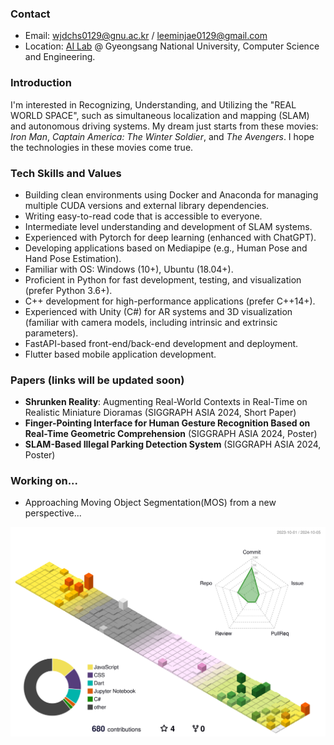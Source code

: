 ### Contact
- Email: wjdchs0129@gnu.ac.kr / leeminjae0129@gmail.com
- Location: [AI Lab](https://ailab.gnu.ac.kr/) @ Gyeongsang National University, Computer Science and Engineering.

### Introduction
I'm interested in Recognizing, Understanding, and Utilizing the "REAL WORLD SPACE", such as simultaneous localization and mapping (SLAM) and autonomous driving systems. My dream just starts from these movies: *Iron Man*, *Captain America: The Winter Soldier*, and *The Avengers*. I hope the technologies in these movies come true.

### Tech Skills and Values
- Building clean environments using Docker and Anaconda for managing multiple CUDA versions and external library dependencies.
- Writing easy-to-read code that is accessible to everyone.
- Intermediate level understanding and development of SLAM systems.
- Experienced with Pytorch for deep learning (enhanced with ChatGPT).
- Developing applications based on Mediapipe (e.g., Human Pose and Hand Pose Estimation).
- Familiar with OS: Windows (10+), Ubuntu (18.04+).
- Proficient in Python for fast development, testing, and visualization (prefer Python 3.6+).
- C++ development for high-performance applications (prefer C++14+).
- Experienced with Unity (C#) for AR systems and 3D visualization (familiar with camera models, including intrinsic and extrinsic parameters).
- FastAPI-based front-end/back-end development and deployment.
- Flutter based mobile application development.

### Papers (links will be updated soon)
- **Shrunken Reality**: Augmenting Real-World Contexts in Real-Time on Realistic Miniature Dioramas (SIGGRAPH ASIA 2024, Short Paper)
- **Finger-Pointing Interface for Human Gesture Recognition Based on Real-Time Geometric Comprehension** (SIGGRAPH ASIA 2024, Poster)
- **SLAM-Based Illegal Parking Detection System** (SIGGRAPH ASIA 2024, Poster)

### Working on...
- Approaching Moving Object Segmentation(MOS) from a new perspective...

![](./profile-3d-contrib/profile-season.svg)


<!--
**MinChoi0129/MinChoi0129** is a ✨ _special_ ✨ repository because its `README.md` (this file) appears on your GitHub profile.

Here are some ideas to get you started:

- 🔭 I’m currently working on ...
- 🌱 I’m currently learning ...
- 👯 I’m looking to collaborate on ...
- 🤔 I’m looking for help with ...
- 💬 Ask me about ...
- 📫 How to reach me: ...
- 😄 Pronouns: ...
- ⚡ Fun fact: ...
-->
